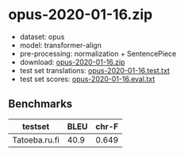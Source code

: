 # opus-2020-01-16.zip

* dataset: opus
* model: transformer-align
* pre-processing: normalization + SentencePiece
* download: [opus-2020-01-16.zip](https://object.pouta.csc.fi/OPUS-MT-models/ru-fi/opus-2020-01-16.zip)
* test set translations: [opus-2020-01-16.test.txt](https://object.pouta.csc.fi/OPUS-MT-models/ru-fi/opus-2020-01-16.test.txt)
* test set scores: [opus-2020-01-16.eval.txt](https://object.pouta.csc.fi/OPUS-MT-models/ru-fi/opus-2020-01-16.eval.txt)

## Benchmarks

| testset               | BLEU  | chr-F |
|-----------------------|-------|-------|
| Tatoeba.ru.fi 	| 40.9 	| 0.649 |


